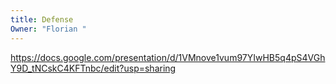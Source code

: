 ```yaml
---
title: Defense
Owner: "Florian "
---
```

https://docs.google.com/presentation/d/1VMnove1vum97YIwHB5q4pS4VGhY9D_tNCskC4KFTnbc/edit?usp=sharing